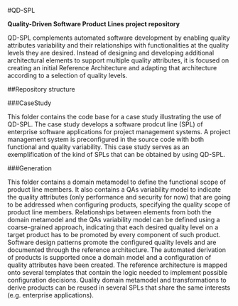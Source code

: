 #QD-SPL

**Quality-Driven Software Product Lines project repository**

QD-SPL complements automated software development by enabling quality attributes variability and their relationships with functionalities at the quality levels they are desired. Instead of designing and developing additional architectural elements to support multiple quality attributes, it is focused on creating an initial Reference Architecture and adapting that architecture according to a selection of quality levels.

##Repository structure

###CaseStudy

This folder contains the code base for a case study illustrating the use of QD-SPL. The case study develops a software prodcut line (SPL) of enterprise software applications for project management systems. A project management system is preconfigured in the source code with both functional and quality variability. This case study serves as an exemplification of the kind of SPLs that can be obtained by using QD-SPL.

###Generation

This folder contains a domain metamodel to define the functional scope of product line members. It also contains a QAs variability model to indicate the quality attributes (only performance and security for now) that are going to be addressed when configuring products, specifying the quality scope of product line members. Relationships between elements from both the domain metamodel and the QAs variability model can be defined using a coarse-grained approach, indicating that each desired quality level on a target product has to be promoted by every component of such product. Software design patterns promote the configured quality levels and are documented through the reference architecture. The automated derivation of products is supported once a domain model and a configuration of quality attributes have been created. The reference architecture is mapped onto several templates that contain the logic needed to implement possible configuration decisions. Quality domain metamodel and transformations to derive products can be reused in several SPLs that share the same interests (e.g. enterprise applications).
